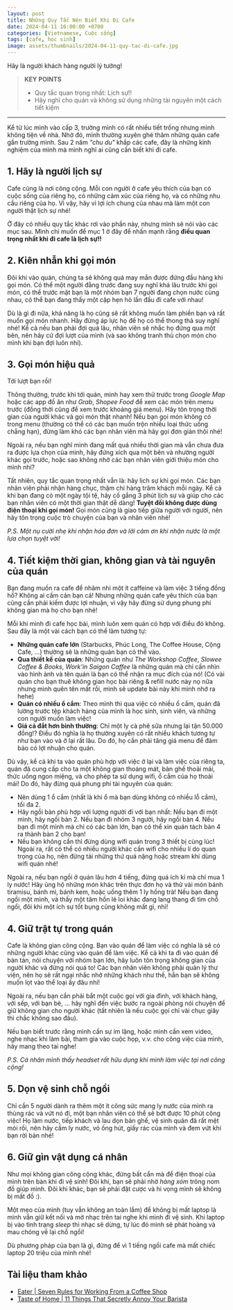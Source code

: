 ```yaml
---
layout: post
title: Những Quy Tắc Nên Biết Khi Đi Cafe
date: 2024-04-11 16:00:00 +0700
categories: [Vietnamese, Cuộc sống]
tags: [cafe, học sinh]
image: assets/thumbnails/2024-04-11-quy-tac-di-cafe.jpg
---
```


Hãy là người khách hàng người lý tưởng!

> **KEY POINTS**
>
> - Quy tắc quan trọng nhất: Lịch sự!!
> - Hãy nghĩ cho quán và không sử dụng những tài nguyên một cách tiết kiệm

---

Kể từ lúc mình vào cấp 3, trường mình có rất nhiều tiết trống nhưng mình không tiện về nhà. Nhờ đó, mình thường xuyên ghé thăm những quán cafe gần trường mình. Sau 2 năm _"chu du"_ khắp các cafe, đây là những kinh nghiệm của mình mà mình nghĩ ai cũng cần biết khi đi cafe.

## 1. Hãy là người lịch sự

Cafe cũng là nơi công cộng. Mỗi con người ở cafe yêu thích của bạn có cuộc sống của riêng họ, có những cảm xúc của riêng họ, và có những nhu cầu riêng của họ. Vì vậy, hãy vì lợi ích chung của nhau mà làm một con người thật lịch sự nhé!

Ở đây có nhiều quy tắc khác rơi vào phần này, nhưng mình sẽ nói vào các mục sau. Mình chỉ muốn để mục 1 ở đây để nhấn mạnh rằng **điều quan trọng nhất khi đi cafe là lịch sự!!**

## 2. Kiên nhẫn khi gọi món

Đôi khi vào quán, chúng ta sẽ không quá may mắn được đứng đầu hàng khi gọi món. Có thể một người đằng trước đang suy nghĩ khá lâu trước khi gọi món, có thể trước mặt bạn là một nhóm bạn 7 người đang chọn nước cùng nhau, có thể bạn đang thấy một cặp hẹn hò lần đầu đi cafe với nhau!

Dù là gì đi nữa, khả năng là họ cũng sẽ rất không muốn làm phiền bạn và rất muốn gọi món nhanh. Hãy đừng áp lực họ để họ có thể thong thả suy nghĩ nhé! Kể cả nếu bạn phải đợi quá lâu, nhân viên sẽ nhắc họ đứng qua một bên, nên hãy cứ đợi lượt của mình (và sao không tranh thủ chọn món cho mình khi bạn đợi luôn nhỉ).

## 3. Gọi món hiệu quả

Tới lượt bạn rồi!

Thông thường, trước khi tới quán, mình hay xem thử trước trong _Google Map_ hoặc các app đồ ăn như _Grab_, _Shopee Food_ để xem các món trên menu trước (đồng thời cũng để xem trước khoảng giá menu). Hãy tôn trọng thời gian của người khác và gọi món thật nhanh! Nếu bạn gọi món không có trong menu (thường có thể có các bạn muốn trộn nhiều loại thức uống chẳng hạn), đừng làm khó các bạn nhân viên mà hãy gọi đơn giản thôi nhé!

Ngoài ra, nếu bạn nghĩ mình đang mất quá nhiều thời gian mà vẫn chưa đưa ra được lựa chọn của mình, hãy đứng xích qua một bên và nhường người khác gọi trước, hoặc sao không nhờ các bạn nhân viên giới thiệu món cho mình nhỉ?

Tất nhiên, quy tắc quan trọng nhất vẫn là: hãy lịch sự khi gọi món. Các bạn nhân viên phải nhận hàng chục, thậm chí hàng trăm khách mỗi ngày. Kể cả khi bạn đang có một ngày tội tệ, hãy cố gắng 3 phút lịch sự và giúp cho các bạn nhân viên có một thời gian thật dễ dàng! **Tuyệt đối không được dùng điện thoại khi gọi món!** Gọi món cũng là giao tiếp giữa người với người, nên hãy tôn trọng cuộc trò chuyện của bạn và nhân viên nhé!

_P.S. Một nụ cười nhẹ khi nhận hóa đơn và lời cảm ơn khi nhận nước là một lựa chọn tuyệt vời!_

## 4. Tiết kiệm thời gian, không gian và tài nguyên của quán

Bạn đang muốn ra cafe để nhâm nhi một ít caffeine và làm việc 3 tiếng đồng hồ? Không ai cấm cản bạn cả! Nhưng những quán cafe yêu thích của bạn cũng cần phải kiếm được lợi nhuận, vì vậy hãy đừng sử dụng phung phí không gian mà họ cho bạn nhé!

Mỗi khi mình đi cafe học bài, mình luôn xem quán có hợp với điều đó không. Sau đây là một vài cách bạn có thể làm tương tự:

- **Những quán cafe lớn** (Starbucks, Phúc Long, The Coffee House, Cộng Cafe, ...) thường sẽ là những quán bạn có thể vào.
- **Qua thiết kế của quán**: Những quán như _The Workshop Coffee_, _Slowee Coffee & Books_, _Work'in Saigon Caffee_ là những quán mà chỉ cần nhìn vào hình ảnh và tên quán là bạn có thể nhận ra mục đích của nó! (Có vài quán cho bạn thuê không gian học bài riêng & refill nước này nọ nữa nhưng mình quên tên mất rồi, mình sẽ update bài này khi mình nhớ ra hehe)
- **Quán có nhiều ổ cắm**: Theo mình thì qua việc có nhiều ổ cắm, quán đã lường trước tệp khách hàng của mình là học sinh, sinh viên, và những con người muốn làm việc!
- **Giá cả đắt hơn bình thường**: Chỉ một ly cà phê sữa nhưng lại tận 50.000 đồng!? Điều đó nghĩa là họ thường xuyên có rất nhiều khách tương tự như bạn vào và ở lại rất lâu. Do đó, họ cần phải tăng giá menu để đảm bảo có lợi nhuận cho quán.

Dù vậy, kể cả khi ta vào quán phù hợp với việc ở lại và làm việc của riêng ta, quán đã cung cấp cho ta một không gian thoáng mát, bàn ghế thoải mái, thức uống ngon miệng, và cho phép ta sử dụng wifi, ổ cắm của họ thoải mái! Do đó, hãy đừng quá phung phí tài nguyên của quán:

- Nên dùng 1 ổ cắm (nhất là khi ổ mà bạn dùng không có nhiều lỗ cắm), tối đa 2.
- Hãy ngồi bàn phù hợp với lượng người đi với bạn nhất: Nếu bạn đi một mình, hãy ngồi bàn 2. Nếu bạn đi nhóm 3 người, hãy ngồi bàn 4. Nếu bạn đi một mình mà chỉ có các bàn lớn, bạn có thể xin quán tách bàn 4 ra thành bàn 2 cho bạn!
- Nếu bạn không cần thì đừng dùng wifi quán trong 3 thiết bị cùng lúc! Ngoài ra, rất có thể có nhiều người khác cần wifi cho nhiều lí do quan trọng của họ, nên đừng tải những thứ quá nặng hoặc stream khi dùng wifi quán nhé!

Ngoài ra, nếu bạn ngồi ở quán lâu hơn 4 tiếng, đừng quá ích kỉ mà chỉ mua 1 ly nước! Hãy ủng hộ những món khác trên thực đơn họ và thử vài món bánh tiramisu, bánh mì, bánh kem, hoặc uống thêm 1 ly hồng trà! Nếu bạn đang ngồi một mình, và thấy một tâm hồn lẻ loi khác đang lang thang đi tìm chỗ ngồi, đôi khi một ích sự tốt bụng cũng không mất gì, nhỉ!

## 4. Giữ trật tự trong quán

Cafe là không gian công cộng. Bạn vào quán để làm việc có nghĩa là sẽ có những người khác cũng vào quán để làm việc. Kể cả khi ta đi vào quán để bàn tán, nói chuyện với nhóm bạn lớn, hãy luôn tôn trọng không gian của người khác và đừng nói quá to! Các bạn nhân viên không phải quản lý thư viện, nên họ sẽ rất ngại nhắc nhở những khách như thế, hẳn bạn sẽ không muốn lọt vào thể loại ấy đâu nhỉ!

Ngoài ra, nếu bạn cần phải bắt một cuộc gọi với gia đình, với khách hàng, với sếp, với bạn bè, ... hãy nghĩ đến việc bước ra ngoài phòng nói chuyện để giữ không gian cho người khác (tất nhiên là nếu cuộc gọi chỉ vài chục giây thì chắc không sao đâu).

Nếu bạn biết trước rằng mình cần sự im lặng, hoặc mình cần xem video, nghe nhạc khi làm bài, tham gia vào cuộc họp, v.v. cho công việc của mình, hãy mang theo tai nghe!

_P.S. Cá nhân mình thấy headset rất hữu dụng khi mình làm việc tại nơi công cộng!_

## 5. Dọn vệ sinh chỗ ngồi

Chỉ cần 5 người dành ra thêm một ít công sức mang ly nước của mình ra thùng rác và vứt nó đi, một bạn nhân viên có thể sẽ bớt được 10 phút công việc! Họ làm nước, tiếp khách và lau dọn bàn ghế, vệ sinh quán đã rất mệt mỏi rồi, nên hãy cầm ly nước, vỏ ống hút, giấy rác của mình và đem vứt khi bạn rời bàn nhé!

## 6. Giữ gìn vật dụng cá nhân

Như mọi không gian công cộng khác, đừng bất cẩn mà để điện thoại của mình trên bàn khi đi vệ sinh! Đôi khi, bạn sẽ phải nhờ _hàng xóm_ trông nom đồ giúp mình. Đôi khi khác, bạn sẽ phải đặt cược và hi vọng mình sẽ không bị mất đồ :).

Một mẹo của mình (tuy vẫn không an toàn lắm) để không bị mất laptop là mình vẫn giữ kết nối và mở nhạc trên tai nghe khi mình đi vệ sinh. Khi laptop bị vào tình trạng _sleep_ thì nhạc sẽ dừng, tự lúc đó mình sẽ phát hoảng và mau chóng về lại chỗ ngồi!

Dù phương pháp của bạn là gì, đừng để vì 1 tiếng ngồi cafe mà mất chiếc laptop 20 triệu của mình nhé!

## Tài liệu tham khảo

- [Eater \| Seven Rules for Working From a Coffee Shop](https://www.eater.com/2019/10/1/20890743/coffee-shop-work-etiquette-laptop-cell-phone)
- [Taste of Home \| 11 Things That Secretly Annoy Your Barista](https://www.tasteofhome.com/collection/coffee-shop-etiquette/)
